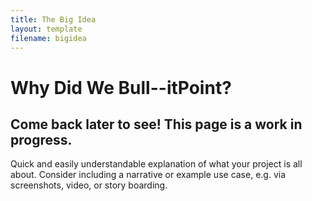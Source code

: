 ```yaml
---
title: The Big Idea
layout: template
filename: bigidea
---
```


# Why Did We Bull--itPoint?

## Come back later to see! This page is a work in progress.

Quick and easily understandable explanation of what your project is all about. Consider including a narrative or example use case, e.g. via screenshots, video, or story boarding.
